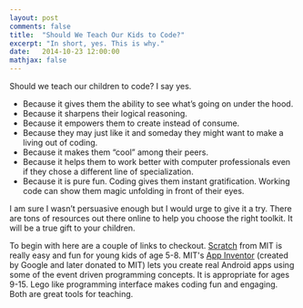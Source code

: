 ```yaml
---
layout: post
comments: false
title:  "Should We Teach Our Kids to Code?"
excerpt: "In short, yes. This is why."
date:   2014-10-23 12:00:00
mathjax: false
---
```


Should we teach our children to code? I say yes.

 * Because it gives them the ability to see what’s going on under the hood.
 * Because it sharpens their logical reasoning.
 * Because it empowers them to create instead of consume.
 * Because they may just like it and someday they might want to make a living out of coding.
 * Because it makes them “cool” among their peers.
 * Because it helps them to work better with computer professionals even if they chose a different line of specialization.
 * Because it is pure fun. Coding gives them instant gratification. Working code can show them magic unfolding in front of their eyes.

I am sure I wasn’t persuasive enough but I would urge to give it a try. There are tons of resources out there online to help you choose the right toolkit. It will be a true gift to your children.

To begin with here are a couple of links to checkout. [Scratch](https://scratch.mit.edu/) from MIT is really easy and fun for young kids of age 5-8. MIT's [App Inventor](http://appinventor.mit.edu/explore/) (created by Google and later donated to MIT) lets you create real Android apps using some of the event driven programming concepts. It is appropriate for ages 9-15. Lego like programming interface makes coding fun and engaging. Both are great tools for teaching.
